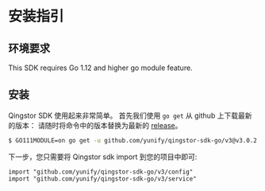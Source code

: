 # 安装指引

## 环境要求

This SDK requires Go 1.12 and higher go module feature.

## 安装

Qingstor SDK 使用起来非常简单。 首先我们使用 `go get` 从 github 上下载最新的版本：
请随时将命令中的版本替换为最新的 [release](https://github.com/yunify/qingstor-sdk-go/releases)。

``` bash
$ GO111MODULE=on go get -u github.com/yunify/qingstor-sdk-go/v3@v3.0.2
```

下一步，您只需要将 Qingstor sdk import 到您的项目中即可:

```
import "github.com/yunify/qingstor-sdk-go/v3/config"
import "github.com/yunify/qingstor-sdk-go/v3/service"
```


